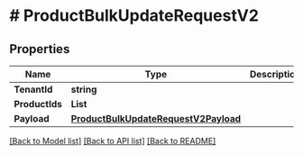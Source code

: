 # # ProductBulkUpdateRequestV2


## Properties 


Name | Type | Description | Notes
------------ | ------------- | ------------- | -------------
**TenantId**| **string** |   | [optional]
**ProductIds**| **List<string>** |   | [optional]
**Payload**| [**ProductBulkUpdateRequestV2Payload**](ProductBulkUpdateRequestV2Payload.md) |   | [optional]


[[Back to Model list]](../../README.md#models) [[Back to API list]](../../README.md#endpoints) [[Back to README]](../../README.md)

